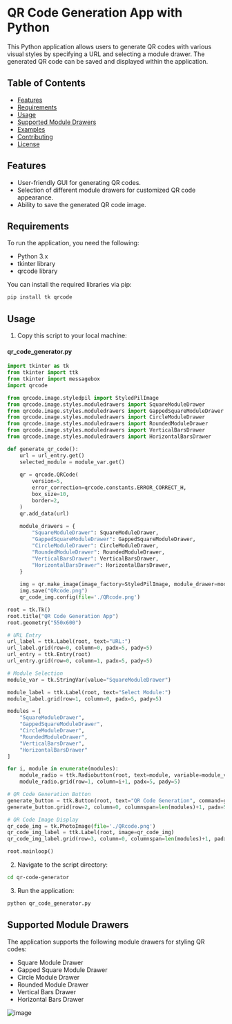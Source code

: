 # QR Code Generation App with Python

This Python application allows users to generate QR codes with various visual styles by specifying a URL and selecting a module drawer. The generated QR code can be saved and displayed within the application.

## Table of Contents

- [Features](#features)
- [Requirements](#requirements)
- [Usage](#usage)
- [Supported Module Drawers](#supported-module-drawers)
- [Examples](#examples)
- [Contributing](#contributing)
- [License](#license)

## Features

- User-friendly GUI for generating QR codes.
- Selection of different module drawers for customized QR code appearance.
- Ability to save the generated QR code image.

## Requirements

To run the application, you need the following:

- Python 3.x
- tkinter library
- qrcode library

You can install the required libraries via pip:

```bash
pip install tk qrcode
```

## Usage

1. Copy this script to your local machine:
#### qr_code_generator.py
```python
import tkinter as tk
from tkinter import ttk
from tkinter import messagebox
import qrcode

from qrcode.image.styledpil import StyledPilImage
from qrcode.image.styles.moduledrawers import SquareModuleDrawer
from qrcode.image.styles.moduledrawers import GappedSquareModuleDrawer
from qrcode.image.styles.moduledrawers import CircleModuleDrawer
from qrcode.image.styles.moduledrawers import RoundedModuleDrawer
from qrcode.image.styles.moduledrawers import VerticalBarsDrawer
from qrcode.image.styles.moduledrawers import HorizontalBarsDrawer

def generate_qr_code():
    url = url_entry.get()
    selected_module = module_var.get()
    
    qr = qrcode.QRCode(
        version=5,
        error_correction=qrcode.constants.ERROR_CORRECT_H,
        box_size=10,
        border=2,
    )
    qr.add_data(url)
    
    module_drawers = {
        "SquareModuleDrawer": SquareModuleDrawer,
        "GappedSquareModuleDrawer": GappedSquareModuleDrawer,
        "CircleModuleDrawer": CircleModuleDrawer,
        "RoundedModuleDrawer": RoundedModuleDrawer,
        "VerticalBarsDrawer": VerticalBarsDrawer,
        "HorizontalBarsDrawer": HorizontalBarsDrawer,
    }
    
    img = qr.make_image(image_factory=StyledPilImage, module_drawer=module_drawers[selected_module]())
    img.save("QRcode.png")
    qr_code_img.config(file='./QRcode.png')

root = tk.Tk()
root.title("QR Code Generation App")
root.geometry("550x600")

# URL Entry
url_label = ttk.Label(root, text="URL:")
url_label.grid(row=0, column=0, padx=5, pady=5)
url_entry = ttk.Entry(root)
url_entry.grid(row=0, column=1, padx=5, pady=5)

# Module Selection
module_var = tk.StringVar(value="SquareModuleDrawer")

module_label = ttk.Label(root, text="Select Module:")
module_label.grid(row=1, column=0, padx=5, pady=5)

modules = [
    "SquareModuleDrawer",
    "GappedSquareModuleDrawer",
    "CircleModuleDrawer",
    "RoundedModuleDrawer",
    "VerticalBarsDrawer",
    "HorizontalBarsDrawer"
]

for i, module in enumerate(modules):
    module_radio = ttk.Radiobutton(root, text=module, variable=module_var, value=module)
    module_radio.grid(row=1, column=i+1, padx=5, pady=5)

# QR Code Generation Button
generate_button = ttk.Button(root, text="QR Code Generation", command=generate_qr_code)
generate_button.grid(row=2, column=0, columnspan=len(modules)+1, padx=5, pady=5)

# QR Code Image Display
qr_code_img = tk.PhotoImage(file='./QRcode.png')
qr_code_img_label = ttk.Label(root, image=qr_code_img)
qr_code_img_label.grid(row=3, column=0, columnspan=len(modules)+1, padx=5, pady=5)

root.mainloop()
```

2. Navigate to the script directory:

```bash
cd qr-code-generator
```

3. Run the application:

```bash
python qr_code_generator.py
```

## Supported Module Drawers

The application supports the following module drawers for styling QR codes:

- Square Module Drawer
- Gapped Square Module Drawer
- Circle Module Drawer
- Rounded Module Drawer
- Vertical Bars Drawer
- Horizontal Bars Drawer

![image](https://github.com/MuhammadRaheelNaseem/GUI-Based-QRCode-Generator/assets/63813881/b487823d-2bb3-4191-9c5c-d8d6eb99d132)
